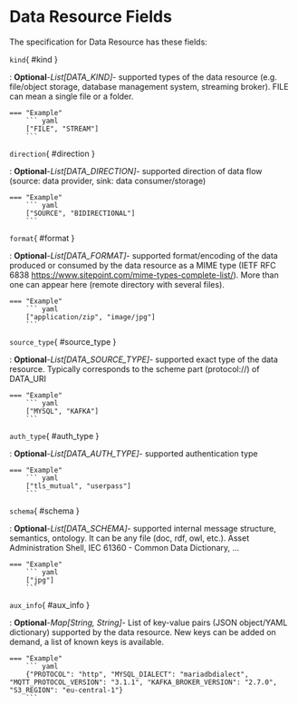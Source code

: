 <style>
  .md-content__button {
    display: none;
  }
</style>
# Data Resource Fields




The specification for Data Resource
has these fields:

`kind`{ #kind }

:   **Optional**-*List[DATA_KIND]*- supported types of the data resource (e.g. file/object storage, database management system, streaming broker). FILE can mean a single file or a folder.


    === "Example"
        ``` yaml     
        ["FILE", "STREAM"]
        ```

`direction`{ #direction }

:   **Optional**-*List[DATA_DIRECTION]*- supported direction of data flow (source: data provider, sink: data consumer/storage)


    === "Example"
        ``` yaml     
        ["SOURCE", "BIDIRECTIONAL"]
        ```

`format`{ #format }

:   **Optional**-*List[DATA_FORMAT]*- supported format/encoding of the data produced or consumed by the data resource as a MIME type (IETF RFC 6838 https://www.sitepoint.com/mime-types-complete-list/). More than one can appear here (remote directory with several files).


    === "Example"
        ``` yaml     
        ["application/zip", "image/jpg"]
        ```

`source_type`{ #source_type }

:   **Optional**-*List[DATA_SOURCE_TYPE]*- supported exact type of the data resource. Typically corresponds to the scheme part (protocol://) of DATA_URI


    === "Example"
        ``` yaml     
        ["MYSQL", "KAFKA"]
        ```

`auth_type`{ #auth_type }

:   **Optional**-*List[DATA_AUTH_TYPE]*- supported authentication type


    === "Example"
        ``` yaml     
        ["tls_mutual", "userpass"]
        ```

`schema`{ #schema }

:   **Optional**-*List[DATA_SCHEMA]*- supported internal message structure, semantics, ontology. It can be any file (doc, rdf, owl, etc.). Asset Administration Shell, IEC 61360 - Common Data Dictionary, …


    === "Example"
        ``` yaml     
        ["jpg"]
        ```

`aux_info`{ #aux_info }

:   **Optional**-*Map[String, String]*- List of key-value pairs (JSON object/YAML dictionary) supported by the data resource. New keys can be added on demand, a list of known keys is available.


    === "Example"
        ``` yaml     
        {"PROTOCOL": "http", "MYSQL_DIALECT": "mariadbdialect", "MQTT_PROTOCOL_VERSION": "3.1.1", "KAFKA_BROKER_VERSION": "2.7.0", "S3_REGION": "eu-central-1"}
        ```

